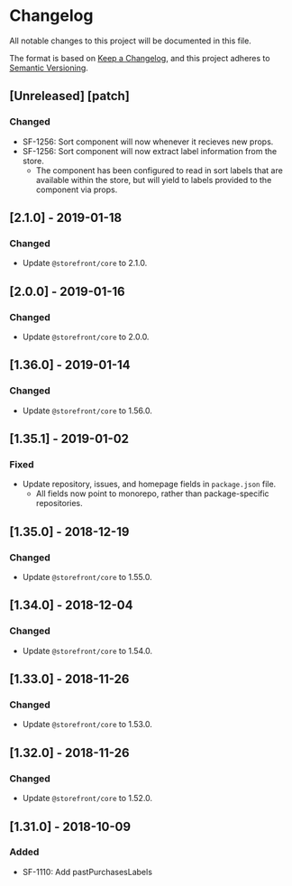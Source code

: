 # Changelog
All notable changes to this project will be documented in this file.

The format is based on [Keep a Changelog](https://keepachangelog.com/en/1.0.0/),
and this project adheres to [Semantic Versioning](https://semver.org/spec/v2.0.0.html).

## [Unreleased] [patch]
### Changed
- SF-1256: Sort component will now whenever it recieves new props.
- SF-1256: Sort component will now extract label information from the store.
  - The component has been configured to read in sort labels that are available within the store, but will yield to labels provided to the component via props.

## [2.1.0] - 2019-01-18
### Changed
- Update `@storefront/core` to 2.1.0.

## [2.0.0] - 2019-01-16
### Changed
- Update `@storefront/core` to 2.0.0.

## [1.36.0] - 2019-01-14
### Changed
- Update `@storefront/core` to 1.56.0.

## [1.35.1] - 2019-01-02
### Fixed
- Update repository, issues, and homepage fields in `package.json` file.
  - All fields now point to monorepo, rather than package-specific repositories.

## [1.35.0] - 2018-12-19
### Changed
- Update `@storefront/core` to 1.55.0.

## [1.34.0] - 2018-12-04
### Changed
- Update `@storefront/core` to 1.54.0.

## [1.33.0] - 2018-11-26
### Changed
- Update `@storefront/core` to 1.53.0.

## [1.32.0] - 2018-11-26
### Changed
- Update `@storefront/core` to 1.52.0.

## [1.31.0] - 2018-10-09
### Added
- SF-1110: Add pastPurchasesLabels

